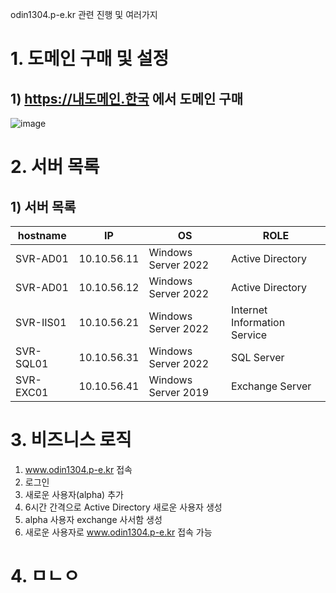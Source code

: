 odin1304.p-e.kr 관련 진행 및 여러가지


# 1. 도메인 구매 및 설정
   ## 1) https://내도메인.한국 에서 도메인 구매
![image](https://github.com/user-attachments/assets/1b040c64-b0a1-45d2-a39b-28326f98132b)
# 2. 서버 목록
   ## 1) 서버 목록
| hostname | IP | OS | ROLE |
| -------- | ----------- | ------------------- | ---------------- |
| SVR-AD01 | 10.10.56.11 | Windows Server 2022 | Active Directory |
| SVR-AD01 | 10.10.56.12 | Windows Server 2022 | Active Directory |
| SVR-IIS01 | 10.10.56.21 | Windows Server 2022 | Internet Information Service |
| SVR-SQL01 | 10.10.56.31 | Windows Server 2022 | SQL Server |
| SVR-EXC01 | 10.10.56.41 | Windows Server 2019 | Exchange Server |
# 3. 비즈니스 로직
1) www.odin1304.p-e.kr 접속
2) 로그인
3) 새로운 사용자(alpha) 추가
4) 6시간 간격으로 Active Directory 새로운 사용자 생성
5) alpha 사용자 exchange 사서함 생성
6) 새로운 사용자로 www.odin1304.p-e.kr 접속 가능
# 4. ㅁㄴㅇ

